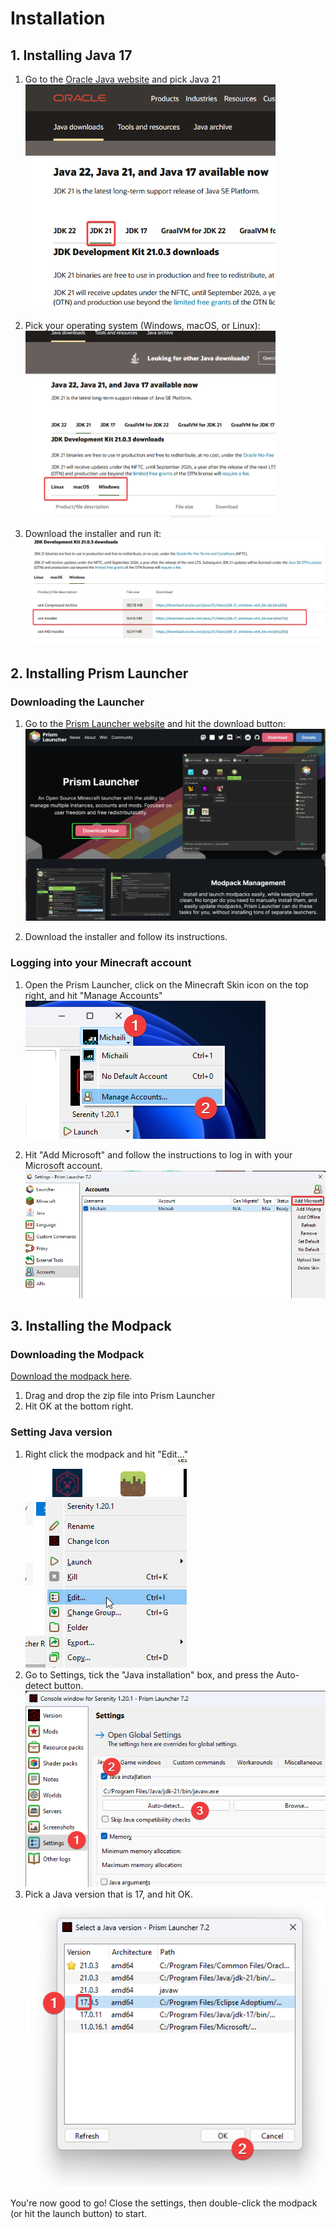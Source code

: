 # Installation

## 1. Installing Java 17

1. Go to the [Oracle Java website](https://www.oracle.com/java/technologies/downloads/#jdk21)
   and pick Java 21\
   <img src="./oracle_java21.png" width="400" alt="Screenshot of the Oracle website, highlighting the Java 21 navigation item">

2. Pick your operating system (Windows, macOS, or Linux):\
   <img src="./oracle_java21_os.png" width="400" alt="Screenshot of the Oracle website, highlighting the OS navigation items">

3. Download the installer and run it:\
   ![Screenshot of the Oracle website, highlighting the download button](./oracle_java21_download.png)


## 2. Installing Prism Launcher

### Downloading the Launcher

1. Go to the [Prism Launcher website](https://prismlauncher.org/) and hit the
   download button:\
   ![Screenshot of the Prism Launcher website, highlighting the download button](./prism_download_button.png)

2. Download the installer and follow its instructions.

### Logging into your Minecraft account

1. Open the Prism Launcher, click on the Minecraft Skin icon on the top right,
   and hit "Manage Accounts"\
  ![Screenshot of the Prism Launcher](./prism_manage_accounts.png)

2. Hit "Add Microsoft" and follow the instructions to log in with your
   Microsoft account.\
  ![Screenshot of the Prism Launcher](./prism_add_account.png)

## 3. Installing the Modpack

### Downloading the Modpack

[Download the modpack here](https://github.com/MichailiK/serenity-modpack/releases/download/self-updating/Serenity.1.20.1.zip).

1. Drag and drop the zip file into Prism Launcher
2. Hit OK at the bottom right.

### Setting Java version

1. Right click the modpack and hit "Edit..."\
   ![Screenshot of Prism Launcher, with the Edit button in the context menu highlighted](./prism_instance_edit.png)
2. Go to Settings, tick the "Java installation" box, and press the
   Auto-detect button.\
   ![Screenshot of the Prism Launcher instance settings](./prism_instance_settings.png)
3. Pick a Java version that is 17, and hit OK.\
  ![Screenshot of the Java version screen from Prism Launcher](./prism_instance_java_version.png)

You're now good to go! Close the settings, then double-click the modpack 
(or hit the launch button) to start.
